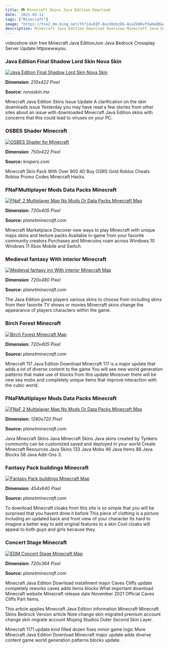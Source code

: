 ```yaml
---
title: 📷 Minecraft Skins Java Edition Download
date: '2021-03-11'
tags: ["Minecraft"]
image: "https://tse2.mm.bing.net/th?id=OIP.Ano38dnzDG-AioZk0OvfXwHaD6&amp;pid=15.1"
description: Minecraft Java Edition Download Overview Minecraft Java Edition initially alluded to as PC Edition and recently known as Minecraft is the first foundation of
---
```




videoshow skin free Minecraft Java EditionJoin Java Bedrock Crossplay Server Update httpswwwyou.



### Java Edition Final Shadow Lord Skin Nova Skin

[![Java Edition Final Shadow Lord Skin  Nova Skin](https://lh3.googleusercontent.com/OQZFUcU327I-6AZNEcvzoRsE6Ah0MTnz0EIl4dNAsm8hzpizEfCW8Qo5WYiyvecoI6h8pWt8EecsX_QkKVX-ZZQ)](https://lh3.googleusercontent.com/OQZFUcU327I-6AZNEcvzoRsE6Ah0MTnz0EIl4dNAsm8hzpizEfCW8Qo5WYiyvecoI6h8pWt8EecsX_QkKVX-ZZQ)


**Dimension:** _210x422 Pixel_ 

**Source:** _novaskin.me_ 


Minecraft Java Edition Skins Issue Update A clarification on the skin downloads issue Yesterday you may have read a few stories from other sites about an issue with downloaded Minecraft Java Edition skins with concerns that this could lead to viruses on your PC.


### OSBES Shader Minecraft

[![OSBES Shader for Minecraft](https://kropers.com/uploads/posts/2020-11/medium/1605980813_screenshot_20201121-204140_minecraft.jpg)](https://kropers.com/uploads/posts/2020-11/medium/1605980813_screenshot_20201121-204140_minecraft.jpg)


**Dimension:** _750x422 Pixel_ 

**Source:** _kropers.com_ 


Minecraft Skin Pack With Over 900 4D Buy OSRS Gold Roblox Cheats Roblox Promo Codes Minecraft Hacks.


### FNaFMultiplayer Mods Data Packs Minecraft 

[![FNaF 2 Multiplayer Map No Mods Or Data Packs Minecraft Map](https://static.planetminecraft.com/files/image/minecraft/project/2020/973/12860509_l.jpg)](https://static.planetminecraft.com/files/image/minecraft/project/2020/973/12860509_l.jpg)


**Dimension:** _720x405 Pixel_ 

**Source:** _planetminecraft.com_ 


Minecraft Marketplace Discover new ways to play Minecraft with unique maps skins and texture packs Available in-game from your favorite community creators Purchases and Minecoins roam across Windows 10 Windows 11 Xbox Mobile and Switch.


### Medieval fantasy With interior Minecraft 

[![Medieval fantasy inn With interior Minecraft Map](https://static.planetminecraft.com/files/image/minecraft/project/2020/757/13216440-roppedgood_l.jpg)](https://static.planetminecraft.com/files/image/minecraft/project/2020/757/13216440-roppedgood_l.jpg)


**Dimension:** _720x480 Pixel_ 

**Source:** _planetminecraft.com_ 


The Java Edition gives players various skins to choose from including skins from their favorite TV shows or movies Minecraft skins change the appearance of players characters within the game.


### Birch Forest Minecraft 

[![Birch Forest Minecraft Map](https://static.planetminecraft.com/files/resource_media/screenshot/1807/2018-02-13-17-29-36-1518573086.png)](https://static.planetminecraft.com/files/resource_media/screenshot/1807/2018-02-13-17-29-36-1518573086.png)


**Dimension:** _720x405 Pixel_ 

**Source:** _planetminecraft.com_ 


Minecraft 117 Java Edition Download Minecraft 117 is a major update that adds a lot of diverse content to the game You will see new world generation patterns that make use of blocks from this update Moreover there will be new sea mobs and completely unique items that improve interaction with the cubic world.


### FNaFMultiplayer Mods Data Packs Minecraft 

[![FNaF 2 Multiplayer Map No Mods Or Data Packs Minecraft Map](https://static.planetminecraft.com/files/image/minecraft/project/2020/973/12860509_xl.jpg)](https://static.planetminecraft.com/files/image/minecraft/project/2020/973/12860509_xl.jpg)


**Dimension:** _1280x720 Pixel_ 

**Source:** _planetminecraft.com_ 


Java Minecraft Skins Java Minecraft Skins Java skins created by Tynkers community can be customized saved and deployed in your world Create Minecraft Resources Java Skins 133 Java Mobs 46 Java Items 88 Java Blocks 58 Java Add-Ons 3.


### Fantasy Pack buildings Minecraft 

[![Fantasy Pack buildings Minecraft Map](https://static.planetminecraft.com/files/resource_media/screenshot/1339/Lighthouse_6469342.jpg)](https://static.planetminecraft.com/files/resource_media/screenshot/1339/Lighthouse_6469342.jpg)


**Dimension:** _454x640 Pixel_ 

**Source:** _planetminecraft.com_ 


To download Minecraft cloaks from this site is so simple that you will be surprised that you havent done it before This piece of clothing is a picture including an updated back and front view of your character Its hard to imagine a better way to add original features to a skin Cool cloaks will appeal to both guys and girls because they.


###  Concert Stage Minecraft 

[![EDM Concert Stage Minecraft Map](https://static.planetminecraft.com/files/resource_media/screenshot/1602/2016-01-13_1652479776587.jpg)](https://static.planetminecraft.com/files/resource_media/screenshot/1602/2016-01-13_1652479776587.jpg)


**Dimension:** _720x364 Pixel_ 

**Source:** _planetminecraft.com_ 



Minecraft Java Edition Download installment major Caves Cliffs update completely reworks caves adds items blocks What important download Minecraft website Minecraft release date November 2021 Official Caves Cliffs Part Items.


This article applies Minecraft Java Edition information Minecraft Minecraft Skins Bedrock Version article Note change skin migrated premium account change skin migrate account Mojang Studios Outer Second Skin Layer.


 Minecraft 1171 update kind filled dozen fixes minor game logic More Minecraft Java Edition Download Minecraft major update adds diverse content game world generation patterns blocks update.




